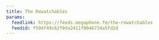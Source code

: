 ```yaml
---
title: The Rewatchables
params:
  feedlink: https://feeds.megaphone.fm/the-rewatchables
  feedid: f594f49c62f8da2411f0046734a5fd2d
---
```

